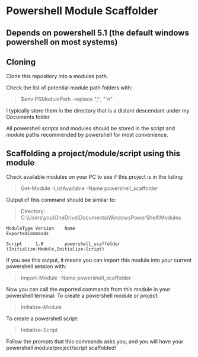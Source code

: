 # Powershell Module Scaffolder

## Depends on powershell 5.1 (the default windows powershell on most systems)

## Cloning
Clone this repository into a modules path.


Check the list of potential module path folders with:
> $env:PSModulePath -replace ";", "`n" 

I typically store them in the directory that is a distant descendant under my Documents folder

All powershell scripts and modules should be stored in the script and module paths recommended by powershell for most convenience.

## Scaffolding a project/module/script using this module
Check available modules on your PC to see if this project is in the listing:
> Get-Module -ListAvailable -Name powershell_scaffolder

Output of this command should be similar to:

>  Directory: C:\Users\you\OneDrive\Documents\WindowsPowerShell\Modules


` ModuleType Version    Name                                ExportedCommands `

` Script     1.0        powershell_scaffolder                          (Initialize-Module,Initialize-Script) `

If you see this output, it means you can import this module into your current powershell session with:
>  Import-Module -Name powershell_scaffolder

Now you can call the exported commands from this module in your powershell terminal:
To create a powershell module or project:
> Initialize-Module

To create a powershell script:
> Initialize-Script

Follow the prompts that this commands asks you, and you will have your powershell module/project/script scaffolded!
